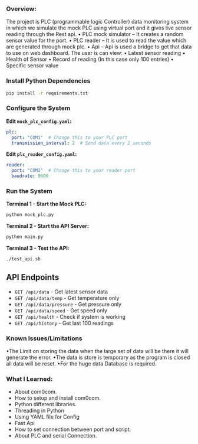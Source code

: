 ### Overview:
The project is PLC (programmable logic Controller) data monitoring system in which we simulate the mock PLC using virtual port and it gives live sensor reading through the Rest api.
  •	PLC mock simulator – It creates a random sensor value for the port.
  •	PLC reader – It is used to read the value which are generated through mock plc.
  •	Api – Api is used a bridge to get that data to use on web dashboard.
The user is can view:
  •	Latest sensor reading
  •	Health of Sensor
  •	Record of reading (In this case only 100 entries)
  •	Specific sensor value

### Install Python Dependencies

```bash
pip install -r requirements.txt
```

### Configure the System

**Edit `mock_plc_config.yaml`:**
```yaml
plc:
  port: "COM1"  # Change this to your PLC port
  transmission_interval: 2  # Send data every 2 seconds
```

**Edit `plc_reader_config.yaml`:**
```yaml
reader:
  port: "COM2"  # Change this to your reader port
  baudrate: 9600
```

### Run the System

**Terminal 1 - Start the Mock PLC:**
```bash
python mock_plc.py
```

**Terminal 2 - Start the API Server:**
```bash
python main.py
```

**Terminal 3 - Test the API:**
```bash
./test_api.sh
```

## API Endpoints

- `GET /api/data` - Get latest sensor data
- `GET /api/data/temp` - Get temperature only
- `GET /api/data/pressure` - Get pressure only  
- `GET /api/data/speed` - Get speed only
- `GET /api/health` - Check if system is working
- `GET /api/history` - Get last 100 readings


### Known Issues/Limitations	
•The Limit on storing the data when the large set of data will be there it will generate  the error.
•The data is store is temporary as the program is closed all data will be reset.
•For the huge data Database is required.

###  What I Learned:
- About com0com.
- How to setup and install com0com.
- Python different libraries.
- Threading in Python
- Using YAML file for Config 
- Fast Api
- How to set connection between port and script.
- About PLC and serial Connection.

